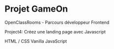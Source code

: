 # Projet GameOn
OpenClassRooms - Parcours développeur Frontend

Project4: Créez une landing page avec Javascript


HTML / CSS 
Vanilla JavaScript
